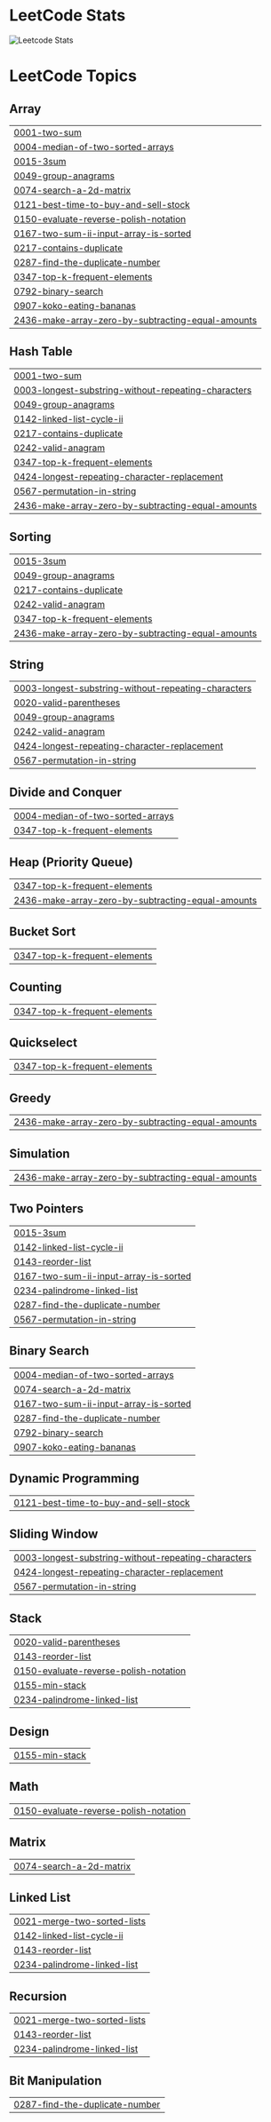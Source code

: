 # LeetCode Stats
![Leetcode Stats](https://leetcard.jacoblin.cool/AceHunterr?theme=unicorn)
<!---LeetCode Topics Start-->
# LeetCode Topics
## Array
|  |
| ------- |
| [0001-two-sum](https://github.com/vrm-hub/LeetCode/tree/master/0001-two-sum) |
| [0004-median-of-two-sorted-arrays](https://github.com/vrm-hub/LeetCode/tree/master/0004-median-of-two-sorted-arrays) |
| [0015-3sum](https://github.com/vrm-hub/LeetCode/tree/master/0015-3sum) |
| [0049-group-anagrams](https://github.com/vrm-hub/LeetCode/tree/master/0049-group-anagrams) |
| [0074-search-a-2d-matrix](https://github.com/vrm-hub/LeetCode/tree/master/0074-search-a-2d-matrix) |
| [0121-best-time-to-buy-and-sell-stock](https://github.com/vrm-hub/LeetCode/tree/master/0121-best-time-to-buy-and-sell-stock) |
| [0150-evaluate-reverse-polish-notation](https://github.com/vrm-hub/LeetCode/tree/master/0150-evaluate-reverse-polish-notation) |
| [0167-two-sum-ii-input-array-is-sorted](https://github.com/vrm-hub/LeetCode/tree/master/0167-two-sum-ii-input-array-is-sorted) |
| [0217-contains-duplicate](https://github.com/vrm-hub/LeetCode/tree/master/0217-contains-duplicate) |
| [0287-find-the-duplicate-number](https://github.com/vrm-hub/LeetCode/tree/master/0287-find-the-duplicate-number) |
| [0347-top-k-frequent-elements](https://github.com/vrm-hub/LeetCode/tree/master/0347-top-k-frequent-elements) |
| [0792-binary-search](https://github.com/vrm-hub/LeetCode/tree/master/0792-binary-search) |
| [0907-koko-eating-bananas](https://github.com/vrm-hub/LeetCode/tree/master/0907-koko-eating-bananas) |
| [2436-make-array-zero-by-subtracting-equal-amounts](https://github.com/vrm-hub/LeetCode/tree/master/2436-make-array-zero-by-subtracting-equal-amounts) |
## Hash Table
|  |
| ------- |
| [0001-two-sum](https://github.com/vrm-hub/LeetCode/tree/master/0001-two-sum) |
| [0003-longest-substring-without-repeating-characters](https://github.com/vrm-hub/LeetCode/tree/master/0003-longest-substring-without-repeating-characters) |
| [0049-group-anagrams](https://github.com/vrm-hub/LeetCode/tree/master/0049-group-anagrams) |
| [0142-linked-list-cycle-ii](https://github.com/vrm-hub/LeetCode/tree/master/0142-linked-list-cycle-ii) |
| [0217-contains-duplicate](https://github.com/vrm-hub/LeetCode/tree/master/0217-contains-duplicate) |
| [0242-valid-anagram](https://github.com/vrm-hub/LeetCode/tree/master/0242-valid-anagram) |
| [0347-top-k-frequent-elements](https://github.com/vrm-hub/LeetCode/tree/master/0347-top-k-frequent-elements) |
| [0424-longest-repeating-character-replacement](https://github.com/vrm-hub/LeetCode/tree/master/0424-longest-repeating-character-replacement) |
| [0567-permutation-in-string](https://github.com/vrm-hub/LeetCode/tree/master/0567-permutation-in-string) |
| [2436-make-array-zero-by-subtracting-equal-amounts](https://github.com/vrm-hub/LeetCode/tree/master/2436-make-array-zero-by-subtracting-equal-amounts) |
## Sorting
|  |
| ------- |
| [0015-3sum](https://github.com/vrm-hub/LeetCode/tree/master/0015-3sum) |
| [0049-group-anagrams](https://github.com/vrm-hub/LeetCode/tree/master/0049-group-anagrams) |
| [0217-contains-duplicate](https://github.com/vrm-hub/LeetCode/tree/master/0217-contains-duplicate) |
| [0242-valid-anagram](https://github.com/vrm-hub/LeetCode/tree/master/0242-valid-anagram) |
| [0347-top-k-frequent-elements](https://github.com/vrm-hub/LeetCode/tree/master/0347-top-k-frequent-elements) |
| [2436-make-array-zero-by-subtracting-equal-amounts](https://github.com/vrm-hub/LeetCode/tree/master/2436-make-array-zero-by-subtracting-equal-amounts) |
## String
|  |
| ------- |
| [0003-longest-substring-without-repeating-characters](https://github.com/vrm-hub/LeetCode/tree/master/0003-longest-substring-without-repeating-characters) |
| [0020-valid-parentheses](https://github.com/vrm-hub/LeetCode/tree/master/0020-valid-parentheses) |
| [0049-group-anagrams](https://github.com/vrm-hub/LeetCode/tree/master/0049-group-anagrams) |
| [0242-valid-anagram](https://github.com/vrm-hub/LeetCode/tree/master/0242-valid-anagram) |
| [0424-longest-repeating-character-replacement](https://github.com/vrm-hub/LeetCode/tree/master/0424-longest-repeating-character-replacement) |
| [0567-permutation-in-string](https://github.com/vrm-hub/LeetCode/tree/master/0567-permutation-in-string) |
## Divide and Conquer
|  |
| ------- |
| [0004-median-of-two-sorted-arrays](https://github.com/vrm-hub/LeetCode/tree/master/0004-median-of-two-sorted-arrays) |
| [0347-top-k-frequent-elements](https://github.com/vrm-hub/LeetCode/tree/master/0347-top-k-frequent-elements) |
## Heap (Priority Queue)
|  |
| ------- |
| [0347-top-k-frequent-elements](https://github.com/vrm-hub/LeetCode/tree/master/0347-top-k-frequent-elements) |
| [2436-make-array-zero-by-subtracting-equal-amounts](https://github.com/vrm-hub/LeetCode/tree/master/2436-make-array-zero-by-subtracting-equal-amounts) |
## Bucket Sort
|  |
| ------- |
| [0347-top-k-frequent-elements](https://github.com/vrm-hub/LeetCode/tree/master/0347-top-k-frequent-elements) |
## Counting
|  |
| ------- |
| [0347-top-k-frequent-elements](https://github.com/vrm-hub/LeetCode/tree/master/0347-top-k-frequent-elements) |
## Quickselect
|  |
| ------- |
| [0347-top-k-frequent-elements](https://github.com/vrm-hub/LeetCode/tree/master/0347-top-k-frequent-elements) |
## Greedy
|  |
| ------- |
| [2436-make-array-zero-by-subtracting-equal-amounts](https://github.com/vrm-hub/LeetCode/tree/master/2436-make-array-zero-by-subtracting-equal-amounts) |
## Simulation
|  |
| ------- |
| [2436-make-array-zero-by-subtracting-equal-amounts](https://github.com/vrm-hub/LeetCode/tree/master/2436-make-array-zero-by-subtracting-equal-amounts) |
## Two Pointers
|  |
| ------- |
| [0015-3sum](https://github.com/vrm-hub/LeetCode/tree/master/0015-3sum) |
| [0142-linked-list-cycle-ii](https://github.com/vrm-hub/LeetCode/tree/master/0142-linked-list-cycle-ii) |
| [0143-reorder-list](https://github.com/vrm-hub/LeetCode/tree/master/0143-reorder-list) |
| [0167-two-sum-ii-input-array-is-sorted](https://github.com/vrm-hub/LeetCode/tree/master/0167-two-sum-ii-input-array-is-sorted) |
| [0234-palindrome-linked-list](https://github.com/vrm-hub/LeetCode/tree/master/0234-palindrome-linked-list) |
| [0287-find-the-duplicate-number](https://github.com/vrm-hub/LeetCode/tree/master/0287-find-the-duplicate-number) |
| [0567-permutation-in-string](https://github.com/vrm-hub/LeetCode/tree/master/0567-permutation-in-string) |
## Binary Search
|  |
| ------- |
| [0004-median-of-two-sorted-arrays](https://github.com/vrm-hub/LeetCode/tree/master/0004-median-of-two-sorted-arrays) |
| [0074-search-a-2d-matrix](https://github.com/vrm-hub/LeetCode/tree/master/0074-search-a-2d-matrix) |
| [0167-two-sum-ii-input-array-is-sorted](https://github.com/vrm-hub/LeetCode/tree/master/0167-two-sum-ii-input-array-is-sorted) |
| [0287-find-the-duplicate-number](https://github.com/vrm-hub/LeetCode/tree/master/0287-find-the-duplicate-number) |
| [0792-binary-search](https://github.com/vrm-hub/LeetCode/tree/master/0792-binary-search) |
| [0907-koko-eating-bananas](https://github.com/vrm-hub/LeetCode/tree/master/0907-koko-eating-bananas) |
## Dynamic Programming
|  |
| ------- |
| [0121-best-time-to-buy-and-sell-stock](https://github.com/vrm-hub/LeetCode/tree/master/0121-best-time-to-buy-and-sell-stock) |
## Sliding Window
|  |
| ------- |
| [0003-longest-substring-without-repeating-characters](https://github.com/vrm-hub/LeetCode/tree/master/0003-longest-substring-without-repeating-characters) |
| [0424-longest-repeating-character-replacement](https://github.com/vrm-hub/LeetCode/tree/master/0424-longest-repeating-character-replacement) |
| [0567-permutation-in-string](https://github.com/vrm-hub/LeetCode/tree/master/0567-permutation-in-string) |
## Stack
|  |
| ------- |
| [0020-valid-parentheses](https://github.com/vrm-hub/LeetCode/tree/master/0020-valid-parentheses) |
| [0143-reorder-list](https://github.com/vrm-hub/LeetCode/tree/master/0143-reorder-list) |
| [0150-evaluate-reverse-polish-notation](https://github.com/vrm-hub/LeetCode/tree/master/0150-evaluate-reverse-polish-notation) |
| [0155-min-stack](https://github.com/vrm-hub/LeetCode/tree/master/0155-min-stack) |
| [0234-palindrome-linked-list](https://github.com/vrm-hub/LeetCode/tree/master/0234-palindrome-linked-list) |
## Design
|  |
| ------- |
| [0155-min-stack](https://github.com/vrm-hub/LeetCode/tree/master/0155-min-stack) |
## Math
|  |
| ------- |
| [0150-evaluate-reverse-polish-notation](https://github.com/vrm-hub/LeetCode/tree/master/0150-evaluate-reverse-polish-notation) |
## Matrix
|  |
| ------- |
| [0074-search-a-2d-matrix](https://github.com/vrm-hub/LeetCode/tree/master/0074-search-a-2d-matrix) |
## Linked List
|  |
| ------- |
| [0021-merge-two-sorted-lists](https://github.com/vrm-hub/LeetCode/tree/master/0021-merge-two-sorted-lists) |
| [0142-linked-list-cycle-ii](https://github.com/vrm-hub/LeetCode/tree/master/0142-linked-list-cycle-ii) |
| [0143-reorder-list](https://github.com/vrm-hub/LeetCode/tree/master/0143-reorder-list) |
| [0234-palindrome-linked-list](https://github.com/vrm-hub/LeetCode/tree/master/0234-palindrome-linked-list) |
## Recursion
|  |
| ------- |
| [0021-merge-two-sorted-lists](https://github.com/vrm-hub/LeetCode/tree/master/0021-merge-two-sorted-lists) |
| [0143-reorder-list](https://github.com/vrm-hub/LeetCode/tree/master/0143-reorder-list) |
| [0234-palindrome-linked-list](https://github.com/vrm-hub/LeetCode/tree/master/0234-palindrome-linked-list) |
## Bit Manipulation
|  |
| ------- |
| [0287-find-the-duplicate-number](https://github.com/vrm-hub/LeetCode/tree/master/0287-find-the-duplicate-number) |
<!---LeetCode Topics End-->
